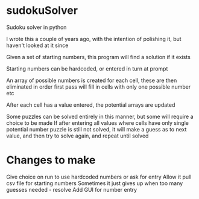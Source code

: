 # sudokuSolver
Sudoku solver in python

I wrote this a couple of years ago, with the intention of polishing it, but haven't looked at it since

Given a set of starting numbers, this program will find a solution if it exists

Starting numbers can be hardcoded, or entered in turn at prompt

An array of possible numbers is created for each cell, these are then eliminated in order
first pass will fill in cells with only one possible number etc

After each cell has a value entered, the potential arrays are updated

Some puzzles can be solved entirely in this manner, but some will require a choice to be made
If after entering all values where cells have only single potential number puzzle is still not solved, 
it will make a guess as to next value, and then try to solve again, and repeat until solved


# Changes to make
Give choice on run to use hardcoded numbers or ask for entry
Allow it pull csv file for starting numbers
Sometimes it just gives up when too many guesses needed - resolve
Add GUI for number entry
